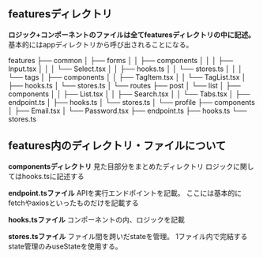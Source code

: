 ## featuresディレクトリ

**ロジック+コンポーネントのファイルは全てfeaturesディレクトリの中に記述。**
基本的にはappディレクトリから呼び出されることになる。

features
├── common
│   ├── forms
│   │   ├── components
│   │   │   ├── Input.tsx
│   │   │   └── Select.tsx
│   │   ├── hooks.ts
│   │   └── stores.ts
│   │
│   └── tags
│       ├── components
│       │   ├── TagItem.tsx
│       │   └── TagList.tsx
│       ├── hooks.ts
│       └── stores.ts
│
└── routes
    ├── post
    │   └── list
    │       ├── components
    │       │   ├── List.tsx
    │       │   ├── Search.tsx
    │       │   └── Tabs.tsx
    │       ├── endpoint.ts
    │       ├── hooks.ts
    │       └── stores.ts
    │
    └── profile
        ├── components
        │   ├── Email.tsx
        │   └── Password.tsx
        ├── endpoint.ts
        ├── hooks.ts
        └── stores.ts

## features内のディレクトリ・ファイルについて

**componentsディレクトリ**
見た目部分をまとめたディレクトリ
ロジックに関してはhooks.tsに記述する

**endpoint.tsファイル**
APIを実行エンドポイントを記載。
ここには基本的にfetchやaxiosといったものだけを記載する

**hooks.tsファイル**
コンポーネントの内、ロジックを記載

**stores.tsファイル**
ファイル間を跨いだstateを管理。
1ファイル内で完結するstate管理のみuseStateを使用する。